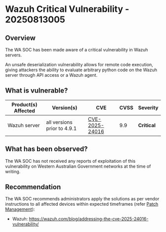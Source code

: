 # Wazuh Critical Vulnerability - 20250813005

## Overview

The WA SOC has been made aware of a critical vulnerability in Wazuh servers.

An unsafe deserialization vulnerability allows for remote code execution, giving attackers the ability to evaluate arbitrary python code on the Wazuh server through API access or a Wazuh agent.

## What is vulnerable?

| Product(s) Affected | Version(s)                  | CVE                                                               | CVSS | Severity     |
| ------------------- | --------------------------- | ----------------------------------------------------------------- | ---- | ------------ |
| Wazuh server        | all versions prior to 4.9.1 | [CVE-2025-24016](https://nvd.nist.gov/vuln/detail/CVE-2025-24016) | 9.9  | **Critical** |

## What has been observed?

The WA SOC has not received any reports of exploitation of this vulnerability on Western Australian Government networks at the time of writing.

## Recommendation

The WA SOC recommends administrators apply the solutions as per vendor instructions to all affected devices within expected timeframes (refer [Patch Management](../guidelines/patch-management.md)):

- Wazuh: <https://wazuh.com/blog/addressing-the-cve-2025-24016-vulnerability/>
